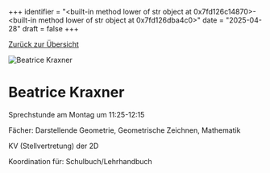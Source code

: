
+++
identifier = "<built-in method lower of str object at 0x7fd126c14870>-<built-in method lower of str object at 0x7fd126dba4c0>"
date = "2025-04-28"
draft = false
+++

 [Zurück zur Übersicht](/schule/personen/)

<div class="row">
<div class="column">
<img src="/images/personal/Kraxner.jpg" alt="Beatrice Kraxner"> 
</div>
<div class="column">

# Beatrice Kraxner

Sprechstunde am Montag um 11:25-12:15

Fächer: Darstellende Geometrie,  Geometrische Zeichnen,  Mathematik



KV (Stellvertretung) der 2D







Koordination für: Schulbuch/Lehrhandbuch

</div>
</div> 

